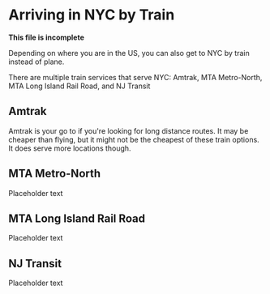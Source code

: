 # Arriving in NYC by Train

**This file is incomplete**

Depending on where you are in the US, you can also get to NYC by train instead of plane. 

There are multiple train services that serve NYC: Amtrak, MTA Metro-North, MTA Long Island Rail Road, and NJ Transit

## Amtrak

Amtrak is your go to if you're looking for long distance routes. It may be cheaper than flying, but it might not be the cheapest of these train options. It does serve more locations though.

## MTA Metro-North

Placeholder text

## MTA Long Island Rail Road

Placeholder text

## NJ Transit

Placeholder text
